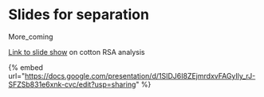 # Slides for separation

More\_coming

[Link to slide show](https://docs.google.com/presentation/d/1SIDJ6I8ZEjmrdxvFAGyIly\_rJ-SFZSb831e6xnk-cvc/edit?usp=sharing) on cotton RSA analysis&#x20;

{% embed url="https://docs.google.com/presentation/d/1SIDJ6I8ZEjmrdxvFAGyIly_rJ-SFZSb831e6xnk-cvc/edit?usp=sharing" %}

